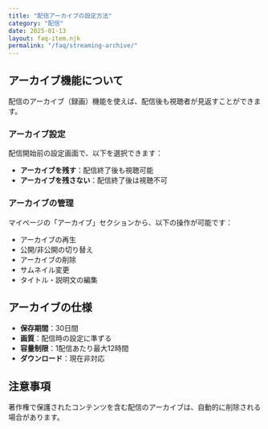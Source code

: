 ```yaml
---
title: "配信アーカイブの設定方法"
category: "配信"
date: 2025-01-13
layout: faq-item.njk
permalink: "/faq/streaming-archive/"
---
```


## アーカイブ機能について

配信のアーカイブ（録画）機能を使えば、配信後も視聴者が見返すことができます。

### アーカイブ設定

配信開始前の設定画面で、以下を選択できます：

- **アーカイブを残す**：配信終了後も視聴可能
- **アーカイブを残さない**：配信終了後は視聴不可

### アーカイブの管理

マイページの「アーカイブ」セクションから、以下の操作が可能です：

- アーカイブの再生
- 公開/非公開の切り替え
- アーカイブの削除
- サムネイル変更
- タイトル・説明文の編集

## アーカイブの仕様

- **保存期間**：30日間
- **画質**：配信時の設定に準ずる
- **容量制限**：1配信あたり最大12時間
- **ダウンロード**：現在非対応

## 注意事項

著作権で保護されたコンテンツを含む配信のアーカイブは、自動的に削除される場合があります。
